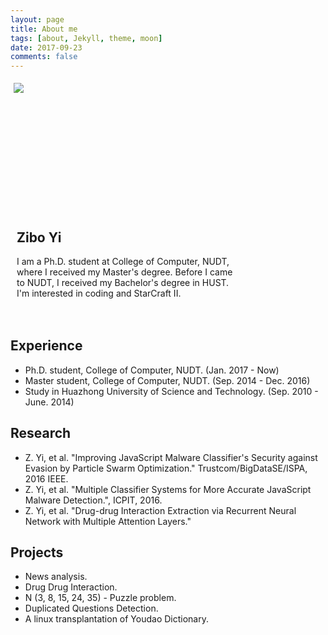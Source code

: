 ```yaml
---
layout: page
title: About me
tags: [about, Jekyll, theme, moon]
date: 2017-09-23
comments: false
---
```


<html>

<head>
<style>
#header {
    background-color:black;
    color:white;
    text-align:center;
    padding:5px;
}
#nav {
    line-height:30px;
    height:190px;
    width:260px;
    float:left;
    padding:5px;
}
#section {
    width:350px;
    float:left;
    padding:10px;
}
#footer {
    /*background-color:black;*/
    color:white;
    clear:both;
    text-align:center;
   padding:5px;
}
</style>
</head>

<body>

<div id="nav">
<img src="{{ site.url }}/assets/img/me.jpg">
</div>

<div id="section">
<h2>Zibo Yi</h2>
<p>
I am a Ph.D. student at College of Computer, NUDT, where I received my Master's degree. Before I came to NUDT, I received my Bachelor's degree in HUST. I'm interested in coding and StarCraft II.<br>

</p>
</div>

<div id="footer">
</div>

</body>
</html>




## Experience
* Ph.D. student, College of Computer, NUDT. (Jan. 2017 - Now)
* Master student, College of Computer, NUDT. (Sep. 2014 - Dec. 2016)
* Study in Huazhong University of Science and Technology. (Sep. 2010 - June. 2014)

## Research
* <a href="http://ieeexplore.ieee.org/abstract/document/7847149/"  style="text-decoration:none;" target='\_blank'>Z. Yi, et al. "Improving JavaScript Malware Classifier's Security against Evasion by Particle Swarm Optimization." Trustcom/BigDataSE/ISPA, 2016 IEEE.</a>
* <a href="http://dx.doi.org/10.2991/icpit-16.2016.22"  style="text-decoration:none;" target='\_blank'>Z. Yi, et al. "Multiple Classifier Systems for More Accurate JavaScript Malware Detection.", ICPIT, 2016.</a>
* <a href="https://arxiv.org/abs/1705.03261"  style="text-decoration:none;" target='\_blank'>Z. Yi, et al. "Drug-drug Interaction Extraction via Recurrent Neural Network with Multiple Attention Layers."</a>

## Projects
* News analysis.
* Drug Drug Interaction.
* N (3, 8, 15, 24, 35) - Puzzle problem.
* Duplicated Questions Detection.
* A linux transplantation of Youdao Dictionary.
